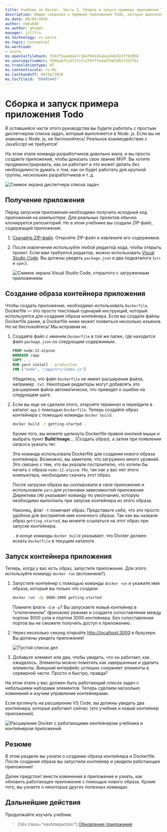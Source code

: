 ```yaml
---
title: Учебник по Docker. Часть 1. Сборка и запуск примера приложения Todo
description: Общие сведения о примере приложения Todo, которое выполняется в Node. js.
ms.date: 08/04/2020
author: nebuk89
ms.author: ghogen
manager: jillfra
ms.technology: vs-azure
ms.topic: conceptual
ms.workload:
- azure
ms.openlocfilehash: fb92f5aae84a7c164f04145abe24eb32d7792056
ms.sourcegitcommit: fb8babf5cd72f1fc2f97ffe4ad7b62d91f325f61
ms.translationtype: HT
ms.contentlocale: ru-RU
ms.lasthandoff: 09/04/2020
ms.locfileid: "89485445"
---
```

# <a name="build-and-run-the-todo-sample-app"></a>Сборка и запуск примера приложения Todo

В оставшейся части этого руководства вы будете работать с простым диспетчером списка задач, который выполняется в Node. js. Если вы не знакомы с Node. js, не беспокойтесь! Реальное взаимодействие с JavaScript не требуется!

На этом этапе команда разработчиков довольно мала, и вы просто создаете приложение, чтобы доказать свое звание MVP. Вы хотите продемонстрировать, как он работает и что может делать без необходимости думать о том, как он будет работать для крупной группы, нескольких разработчиков и т. д.

![Снимок экрана диспетчера списка задач](media/todo-list-sample.png)

## <a name="get-the-app"></a>Получение приложения

Перед запуском приложения необходимо получить исходный код приложения на компьютере. Для реальных проектов обычно клонируется репозиторий. Но в этом учебнике вы создали ZIP-файл, содержащий приложение.

1. [Скачайте ZIP-файл](/assets/app.zip). Откройте ZIP-файл и извлеките его содержимое.

1. После извлечения используйте любой редактор кода, чтобы открыть проект. Если вам требуется редактор, можно использовать [Visual Studio Code](https://code.visualstudio.com/). Вы должны увидеть `package.json` и два подкаталога (`src` и `spec`).

    ![Снимок экрана Visual Studio Code, открытого с загруженным приложением](media/ide-screenshot.png)

## <a name="building-the-apps-container-image"></a>Создание образа контейнера приложения

Чтобы создать приложение, необходимо использовать `Dockerfile`. Dockerfile — это просто текстовый сценарий инструкций, который используется для создания образа контейнера. Если вы создали файлы Dockerfile ранее, в Dockerfile ниже может появиться несколько изъянов. Но не беспокойтесь! Мы исправим их.

1. Создайте файл с именем `Dockerfile` в той же папке, где находится файл `package.json` со следующим содержимым.

    ```dockerfile
    FROM node:12-alpine
    WORKDIR /app
    COPY . .
    RUN yarn install --production
    CMD ["node", "/app/src/index.js"]
    ```

    Убедитесь, что файл `Dockerfile` не имеет расширения файла, например `.txt`. Некоторые редакторы могут добавлять это расширение файла автоматически, что приведет к ошибке на следующем шаге.

1. Если вы еще не сделали этого, откройте терминал и перейдите в каталог `app` с помощью `Dockerfile`. Теперь создайте образ контейнера с помощью команды `docker build`.

    ```bash
    docker build -t getting-started .
    ```

    Кроме того, вы можете щелкнуть Dockerfile правой кнопкой мыши и выбрать пункт **Build Image…** (Создать образ), а затем при появлении запроса указать тег.

    Эта команда использовала Dockerfile для создания нового образа контейнера. Возможно, вы заметили, что загружено много уровней. Это связано с тем, что вы указали построителю, что хотели бы начать с образа `node:12-alpine`. Но, так как у вас нет этого компьютера, необходимо скачать этот образ.

    После загрузки образа вы скопировали в свое приложение и использовали `yarn` для установки зависимостей приложения. Директива `CMD` указывает команду по умолчанию, которую необходимо выполнить при запуске контейнера из этого образа.

    Наконец, флаг `-t` помечает образ. Представьте себе, что это просто удобное для восприятия имя конечного образа. Так как вы назвали образ `getting-started`, вы можете ссылаться на этот образ при запуске контейнера.

    `.` в конце команды `docker build` указывает, что Docker должен искать `Dockerfile` в текущем каталоге.

## <a name="starting-an-app-container"></a>Запуск контейнера приложения

Теперь, когда у вас есть образ, запустите приложение. Для этого используйте команду `docker run` (вспомнили?).

1. Запустите контейнер с помощью команды `docker run` и укажите имя образа, который вы только что создали:

    ```bash
    docker run -dp 3000:3000 getting-started
    ```

    Помните флаги `-d` и `-p`? Вы запускаете новый контейнер в "отключенном" (фоновом) режиме и создаете сопоставление между портом 3000 узла и портом 3000 контейнера. Без сопоставления портов вы не сможете получить доступ к приложению.

1. Через несколько секунд откройте [http://localhost:3000](http://localhost:3000) в браузере.
    Вы должны увидеть приложение!

    ![Пустой список дел](media/todo-list-empty.png)

1. Добавьте элемент или два, чтобы увидеть, что он работает, как ожидалось. Элементы можно пометить как завершенные и удалить элементы. Внешний интерфейс успешно сохраняет элементы в серверной части. Просто и быстро, правда?

На этом этапе у вас должен быть работающий список задач с небольшими наборами элементов. Теперь сделаем несколько изменений и изучим управление контейнерами.

Если взглянуть на расширение VS Code, вы должны увидеть два контейнера, которые работают сейчас (это учебник и новый контейнер приложения).

![Расширение Docker с работающими контейнером учебника и контейнером приложений](media/vs-two-containers.png)

## <a name="recap"></a>Резюме

В этом разделе вы узнали о создании образа контейнера и Dockerfile. После создания образа вы запустили контейнер и увидели работающее приложение!

Далее предстоит внести изменения в приложение и узнать, как обновить работающее приложение с помощью нового образа. Кроме того, вы узнаете о некоторых других полезных командах.

## <a name="next-steps"></a>Дальнейшие действия

Продолжайте изучать учебник.

> [!div class="nextstepaction"]
> [Обновление приложения](update-your-app.md)